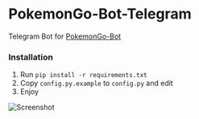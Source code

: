 # PokemonGo-Bot-Telegram
Telegram Bot for [PokemonGo-Bot](https://github.com/PokemonGoF/PokemonGo-Bot)

### Installation
1. Run `pip install -r requirements.txt`
2. Copy `config.py.example` to `config.py` and edit
3. Enjoy

![Screenshot](http://image.prntscr.com/image/7822148ee74b4194b02a375cd310a201.png)

